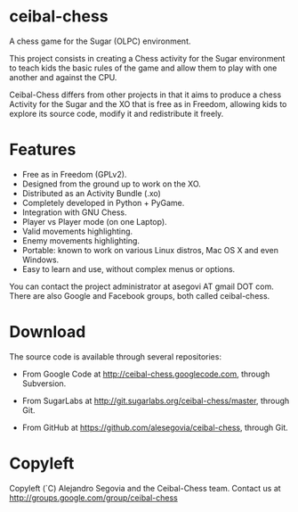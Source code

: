 ceibal-chess
============

A chess game for the Sugar (OLPC) environment.

This project consists in creating a Chess activity for the Sugar environment to teach kids the basic rules of the game and allow them to play with one another and against the CPU.

Ceibal-Chess differs from other projects in that it aims to produce a chess Activity for the Sugar and the XO that is free as in Freedom, allowing kids to explore its source code, modify it and redistribute it freely.

Features
========

* Free as in Freedom (GPLv2).
* Designed from the ground up to work on the XO.
* Distributed as an Activity Bundle (.xo)
* Completely developed in Python + PyGame.
* Integration with GNU Chess.
* Player vs Player mode (on one Laptop).
* Valid movements highlighting.
* Enemy movements highlighting.
* Portable: known to work on various Linux distros, Mac OS X and even Windows.
* Easy to learn and use, without complex menus or options.


You can contact the project administrator at asegovi AT gmail DOT com. There are also Google and Facebook groups, both called ceibal-chess.

Download
========

The source code is available through several repositories:

* From Google Code at http://ceibal-chess.googlecode.com, through Subversion.

* From SugarLabs at http://git.sugarlabs.org/ceibal-chess/master, through Git.

* From GitHub at https://github.com/alesegovia/ceibal-chess, through Git.

Copyleft
========

Copyleft (`C) Alejandro Segovia and the Ceibal-Chess team. Contact us at http://groups.google.com/group/ceibal-chess
